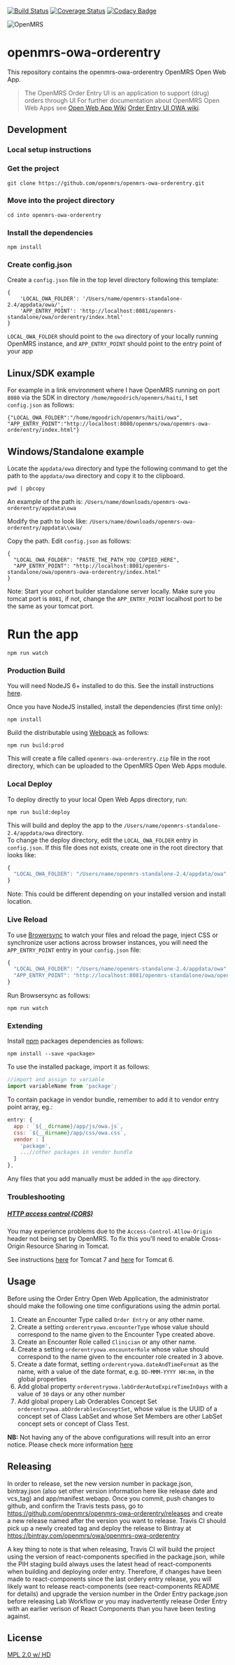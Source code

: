 [![Build Status](https://travis-ci.org/openmrs/openmrs-owa-orderentry.svg?branch=master)](https://travis-ci.org/openmrs/openmrs-owa-orderentry)
[![Coverage Status](https://coveralls.io/repos/github/openmrs/openmrs-owa-orderentry/badge.svg?branch=master)](https://coveralls.io/github/openmrs/openmrs-owa-orderentry?branch=master)
[![Codacy Badge](https://api.codacy.com/project/badge/Grade/0ca12a1ce3d64c76a84924e186ea4893)](https://www.codacy.com/app/openmrs/openmrs-owa-orderentry?utm_source=github.com&amp;utm_medium=referral&amp;utm_content=openmrs/openmrs-owa-orderentry&amp;utm_campaign=Badge_Grade)

<img src="https://cloud.githubusercontent.com/assets/668093/12567089/0ac42774-c372-11e5-97eb-00baf0fccc37.jpg" alt="OpenMRS"/>

# openmrs-owa-orderentry

This repository contains the openmrs-owa-orderentry OpenMRS Open Web App.

> The OpenMRS Order Entry UI is an application to support (drug) orders through UI
For further documentation about OpenMRS Open Web Apps see
[Open Web App Wiki](https://wiki.openmrs.org/display/docs/Open+Web+Apps+Module)
[Order Entry UI OWA wiki](https://wiki.openmrs.org/display/projects/Order+Entry+UI+End+User+Guide?src=contextnavchildmode).

## Development

### Local setup instructions

### Get the project
```
git clone https://github.com/openmrs/openmrs-owa-orderentry.git
```
### Move into the project directory
```
cd into openmrs-owa-orderentry
```
### Install the dependencies
```
npm install
```
### Create config.json

Create a `config.json` file in the top level directory following this template:
```
{
    'LOCAL_OWA_FOLDER': '/Users/name/openmrs-standalone-2.4/appdata/owa/',
    'APP_ENTRY_POINT': 'http://localhost:8081/openmrs-standalone/owa/orderentry/index.html'
}
```
`LOCAL_OWA_FOLDER` should point to the `owa` directory of your locally running OpenMRS instance, and
`APP_ENTRY_POINT` should point to the entry point of your app

## Linux/SDK example

For example in a link environment where I have OpenMRS running on port `8080` via the SDK in
directory `/home/mgoodrich/openmrs/haiti`, I set `config.json` as follows:
```
{"LOCAL_OWA_FOLDER":"/home/mgoodrich/openmrs/haiti/owa",
"APP_ENTRY_POINT":"http://localhost:8080/openmrs/owa/openmrs-owa-orderentry/index.html"}
```
## Windows/Standalone example

Locate the `appdata/owa` directory and type the following command to get the path to the `appdata/owa` directory and copy it to the clipboard.
```
pwd | pbcopy
```
An example of the path is: `/Users/name/downloads/openmrs-owa-orderentry/appdata\owa`

Modify the path to look like: `/Users/name/downloads/openmrs-owa-orderentry/appdata\\owa/`

Copy the path. Edit `config.json` as follows:
```
{
  "LOCAL_OWA_FOLDER": "PASTE_THE_PATH_YOU_COPIED_HERE",
  "APP_ENTRY_POINT": "http://localhost:8081/openmrs-standalone/owa/openmrs-owa-orderentry/index.html"
}
```
Note: Start your cohort builder standalone server locally. Make sure you tomcat port is `8081`, if not, change the `APP_ENTRY_POINT` localhost port to be the same as your tomcat port.

# Run the app
```
npm run watch
```
### Production Build

You will need NodeJS 6+ installed to do this. See the install instructions [here](https://nodejs.org/en/download/package-manager/).

Once you have NodeJS installed, install the dependencies (first time only):

```
npm install
```

Build the distributable using [Webpack](https://webpack.github.io/) as follows:

````
npm run build:prod
````

This will create a file called `openmrs-owa-orderentry.zip` file in the root directory,
which can be uploaded to the OpenMRS Open Web Apps module.

### Local Deploy

To deploy directly to your local Open Web Apps directory, run:

````
npm run build:deploy
````

This will build and deploy the app to the `/Users/name/openmrs-standalone-2.4/appdata/owa` directory.  
To change the deploy directory, edit the `LOCAL_OWA_FOLDER` entry in `config.json`. 
If this file does not exists, create one in the root directory that looks like:

```js
{
  "LOCAL_OWA_FOLDER": "/Users/name/openmrs-standalone-2.4/appdata/owa"
}
```
Note: This could be different depending on your installed version and install location.

### Live Reload

To use [Browersync](https://www.browsersync.io/) to watch your files and reload
the page, inject CSS or synchronize user actions across browser instances, you will need the `APP_ENTRY_POINT` entry in your `config.json` file:

```js
{
  "LOCAL_OWA_FOLDER": "/Users/name/openmrs-standalone-2.4/appdata/owa",
  "APP_ENTRY_POINT": "http://localhost:8081/openmrs-standalone/owa/openmrs-owa-orderentry/index.html"
}
```
Run Browsersync as follows:

```
npm run watch
```

### Extending

Install [npm](http://npmjs.com/) packages dependencies as follows:

````
npm install --save <package>
````

To use the installed package, import it as follows:

````js
//import and assign to variable
import variableName from 'package';
````

To contain package in vendor bundle, remember to add it to vendor entry point array, eg.:

````js
entry: {
  app : `${__dirname}/app/js/owa.js`,
  css: `${__dirname}/app/css/owa.css`,
  vendor : [
    'package',
    ...//other packages in vendor bundle
  ]
},
````

Any files that you add manually must be added in the `app` directory.

### Troubleshooting

##### [HTTP access control (CORS)](https://developer.mozilla.org/en-US/docs/Web/HTTP/Access_control_CORS)

You may experience problems due to the `Access-Control-Allow-Origin` header not
being set by OpenMRS. To fix this you'll need to enable Cross-Origin Resource
Sharing in Tomcat.

See instructions [here](http://enable-cors.org/server_tomcat.html) for Tomcat 7 and [here](https://www.dforge.net/2013/09/16/enabling-cors-on-apache-tomcat-6/) for Tomcat 6.

## Usage
Before using the Order Entry Open Web Application, the administrator should make the following one time configurations using the admin portal.
1. Create an Encounter Type called `Order Entry` or any other name.
2. Create a setting `orderentryowa.encounterType` whose value should correspond to the name given to the Encounter Type created above.
3. Create an Encounter Role called `Clinician` or any other name.
4. Create a setting `orderentryowa.encounterRole` whose value should correspond to the name given to the encounter role created in 3 above.
5. Create a date format, setting `orderentryowa.dateAndTimeFormat` as the name, with a value of the date format, e.g. `DD-MMM-YYYY HH:mm`, in the global properties
6. Add global property `orderentryowa.labOrderAutoExpireTimeInDays` with a value of `30` days or any other number
7. Add global propery Lab Orderables Concept Set `orderentryowa.abOrderablesConceptSet`, whose value is the UUID of a concept set of Class LabSet and whose Set Members are other LabSet concept sets or concept of Class Test.


**NB:** Not having any of the above configurations will result into an error notice. Please check more information [here](https://wiki.openmrs.org/display/projects/Order+Entry+UI+Administrator+Guide)

## Releasing

In order to release, set the new version number in package.json, bintray.json (also set other version information here like release date and vcs_tag) and app/manifest.webapp. Once you commit, push changes to github, and confirm the Travis tests pass, go to https://github.com/openmrs/openmrs-owa-orderentry/releases and create a new release named after the version you want to release. Travis CI should pick up a newly created tag and deploy the release to Bintray at https://bintray.com/openmrs/owa/openmrs-owa-orderentry

A key thing to note is that when releasing, Travis CI will build the project using the version of react-components specified in the package.json, while the PIH staging build always uses the latest head of react-components when building and deploying order entry. Therefore, if changes have been made to react-components since the last ordery entry release, you will likely want to release react-components (see react-components README for details) and upgrade the version number in the Order Entry package.json before releasing Lab Workflow or you may inadvertently release Order Entry with an earlier verison of React Components than you have been testing against.



## License

[MPL 2.0 w/ HD](http://openmrs.org/license/)
